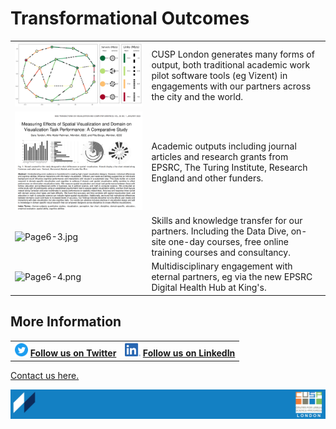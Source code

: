 # Transformational Outcomes


<table>
  <tr>
    <td> <img src="./assets/Page6-1-a.png" alt="Page6-1-a.png" > </td>
    <td> 
      CUSP London generates many forms of output, both traditional academic work pilot software tools (eg Vizent) in engagements with our partners across the city and the world. 
    </td>
   </tr> 
  
   <tr>
    <td> <img src="./assets/Page6-2.png" alt="Page6-2.png" > </td>
    <td> 
      Academic outputs including journal articles and research grants from EPSRC, The Turing Institute, Research England and other funders.
    </td>
   </tr> 
  
   <tr>
    <td> <img src="./assets/Page6-3.jpg" alt="Page6-3.jpg" > </td>
    <td> 
Skills and knowledge transfer for our partners.  Including the Data Dive, on-site one-day courses, free online training courses and consultancy.
    </td>
   </tr> 
  
   <tr>
    <td> <img src="./assets/Page6-4.png" alt="Page6-4.png" > </td>
    <td> 
      Multidisciplinary engagement with eternal partners, eg via the new EPSRC Digital Health Hub at King's.
    </td>
   </tr> 
  
  
</table>

## More Information

<table border="0" cellspacing="0" cellpadding="0">
  <tr>
    <th>
<a href="https://twitter.com/cusplondon?lang=en"><img src="./assets/Twitterblue.svg" alt="Twitter" style="width:21px;height:21px;"></a>
<a href="https://twitter.com/cusplondon?lang=en">Follow us on Twitter</a>
    </th>
        <th>
<a href="https://www.linkedin.com/company/centre-for-urban-science-and-progress-london-cusp-london-king-s-college-london/"><img src="./assets/LI-In-Bug.png" alt="Linked In" style="height:21px;"></a>
<a href="https://www.linkedin.com/company/centre-for-urban-science-and-progress-london-cusp-london-king-s-college-london/)">Follow us on LinkedIn</a>
       </th>
   </tr>
</table>

[Contact us here.](./YouCanJoinUs.md)

![CUSP London Logo](./assets/CUSPbanner_thin_03.png)
